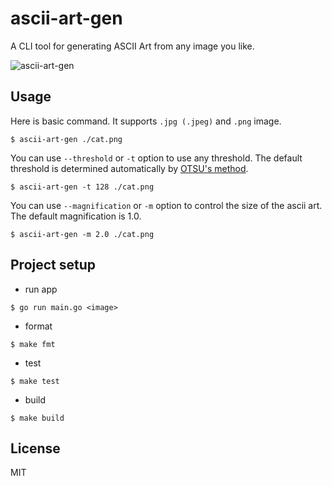 # ascii-art-gen

A CLI tool for generating ASCII Art from any image you like.

![ascii-art-gen](https://github.com/taga3s/ascii-art-gen/assets/107479598/31ac8872-90d0-4a59-a99a-ae4e9d6587df)

## Usage

Here is basic command. It supports `.jpg (.jpeg)` and `.png` image.

```
$ ascii-art-gen ./cat.png
```

You can use `--threshold` or `-t` option to use any threshold. The default threshold is determined automatically by [OTSU's method](https://en.wikipedia.org/wiki/Otsu%27s_method).

```
$ ascii-art-gen -t 128 ./cat.png
```

You can use `--magnification` or `-m` option to control the size of the ascii art. The default magnification is 1.0.

```
$ ascii-art-gen -m 2.0 ./cat.png
```

## Project setup

- run app
```
$ go run main.go <image>
```

- format
```
$ make fmt
```

- test
```
$ make test
```

- build
```
$ make build
```

## License

MIT
